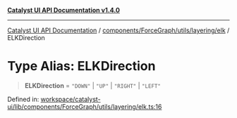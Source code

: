 [**Catalyst UI API Documentation v1.4.0**](../../../../../../README.md)

---

[Catalyst UI API Documentation](../../../../../../README.md) / [components/ForceGraph/utils/layering/elk](../README.md) / ELKDirection

# Type Alias: ELKDirection

> **ELKDirection** = `"DOWN"` \| `"UP"` \| `"RIGHT"` \| `"LEFT"`

Defined in: [workspace/catalyst-ui/lib/components/ForceGraph/utils/layering/elk.ts:16](https://github.com/TheBranchDriftCatalyst/catalyst-ui/blob/main/lib/components/ForceGraph/utils/layering/elk.ts#L16)

